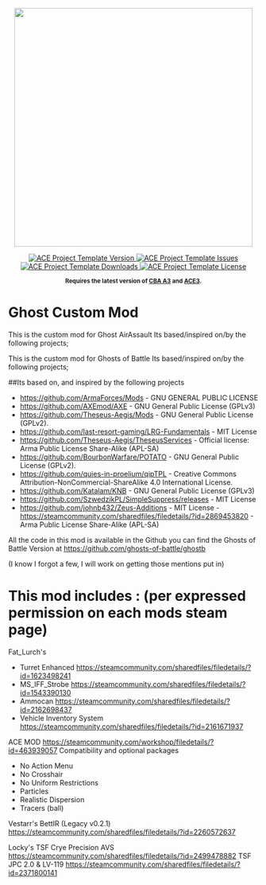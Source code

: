 <p align="center">
    <img src="newlogo.png" width="480">
</p>

<p align="center">
    <a href="https://github.com/ghosts-of-battle/ghostb/releases/latest">
        <img src="https://img.shields.io/badge/Version-0.1.0-blue.svg?style=flat-square" alt="ACE Project Template Version">
    </a>
    <a href="https://github.com/ghosts-of-battle/ghostb/issues">
        <img src="https://img.shields.io/github/issues-raw/YonVclaw/Mod_Template.svg?style=flat-square&label=Issues" alt="ACE Project Template Issues">
    </a>
    <a href="https://github.com/ghosts-of-battle/ghostb/releases">
        <img src="https://img.shields.io/github/downloads/YonVclaw/Mod_Template/total.svg?style=flat-square&label=Downloads" alt="ACE Project Template Downloads">
    </a>
    <a href="https://github.com/ghosts-of-battle/ghostb/blob/master/LICENSE">
        <img src="https://img.shields.io/badge/License-MIT-red.svg?style=flat-square" alt="ACE Project Template License">
    </a>
</p>

<p align="center">
    <sup><strong>Requires the latest version of <a href="https://github.com/CBATeam/CBA_A3/releases">CBA A3</a> and <a href="https://github.com/acemod/ACE3/releases">ACE3</a>.<br/></strong></sup>
</p>

# Ghost Custom Mod


This is the custom mod for Ghost AirAssault
Its based/inspired on/by the following projects;

This is the custom mod for Ghosts of Battle
Its based/inspired on/by the following projects;

##Its based on, and inspired by the following projects
- https://github.com/ArmaForces/Mods  -  GNU GENERAL PUBLIC LICENSE
- https://github.com/AXEmod/AXE - GNU General Public License (GPLv3)
- https://github.com/Theseus-Aegis/Mods - GNU General Public License (GPLv2).
- https://github.com/last-resort-gaming/LRG-Fundamentals - MIT License
- https://github.com/Theseus-Aegis/TheseusServices - Official license: Arma Public License Share-Alike (APL-SA)
- https://github.com/BourbonWarfare/POTATO - GNU General Public License (GPLv2).
- https://github.com/quies-in-proelium/qipTPL - Creative Commons Attribution-NonCommercial-ShareAlike 4.0 International License.
- https://github.com/Katalam/KNB - GNU General Public License (GPLv3)
- https://github.com/SzwedzikPL/SimpleSuppress/releases - MIT License
- https://github.com/johnb432/Zeus-Additions - MIT License
-https://steamcommunity.com/sharedfiles/filedetails/?id=2869453820  - Arma Public License Share-Alike (APL-SA)

All the code in this mod is available in the Github
you can find the Ghosts of Battle Version at https://github.com/ghosts-of-battle/ghostb

(I know I forgot a few, I will work on getting those mentions put in)

# This mod includes : (per expressed permission on each mods steam page)

Fat_Lurch's
- Turret Enhanced https://steamcommunity.com/sharedfiles/filedetails/?id=1623498241
- MS_IFF_Strobe https://steamcommunity.com/sharedfiles/filedetails/?id=1543390130
- Ammocan https://steamcommunity.com/sharedfiles/filedetails/?id=2162698437
- Vehicle Inventory System https://steamcommunity.com/sharedfiles/filedetails/?id=2161671937


ACE MOD https://steamcommunity.com/workshop/filedetails/?id=463939057
  Compatibility and optional packages
  - No Action Menu
  - No Crosshair
  - No Uniform Restrictions
  - Particles
  - Realistic Dispersion
  - Tracers (ball)

Vestarr's
BettIR (Legacy v0.2.1) https://steamcommunity.com/sharedfiles/filedetails/?id=2260572637

Locky's 
TSF Crye Precision AVS https://steamcommunity.com/sharedfiles/filedetails/?id=2499478882
TSF JPC 2.0 & LV-119  https://steamcommunity.com/sharedfiles/filedetails/?id=2371800141